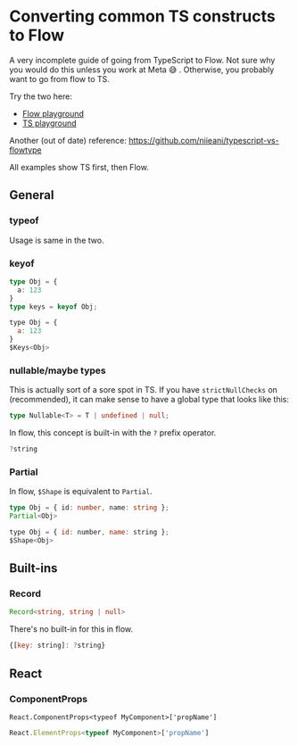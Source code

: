 # Converting common TS constructs to Flow

A very incomplete guide of going from TypeScript to Flow. Not sure why you would do this unless you work at Meta 😅 . Otherwise, you probably want to go from flow to TS.  

Try the two here: 
- [Flow playground](https://flow.org/try)
- [TS playground](https://www.typescriptlang.org/play)

Another (out of date) reference: https://github.com/niieani/typescript-vs-flowtype

All examples show TS first, then Flow.

## General

### typeof
Usage is same in the two.

### keyof 
```ts
type Obj = {
  a: 123
}
type keys = keyof Obj;
```

```js
type Obj = {
  a: 123
}
$Keys<Obj>
```

### nullable/maybe types
This is actually sort of a sore spot in TS. If you have `strictNullChecks` on (recommended), it can make sense to have a global type that looks like this: 
```ts
type Nullable<T> = T | undefined | null;
```
In flow, this concept is built-in with the `?` prefix operator.
```js
?string
```

### Partial<T>
In flow, `$Shape` is equivalent to `Partial`.
```ts
type Obj = { id: number, name: string };
Partial<Obj>
```

```js
type Obj = { id: number, name: string };
$Shape<Obj>
```

## Built-ins

### Record 
```ts
Record<string, string | null>
```
There's no built-in for this in flow.
```js
{[key: string]: ?string}
```


## React

### ComponentProps
```tsx
React.ComponentProps<typeof MyComponent>['propName']
```

```js
React.ElementProps<typeof MyComponent>['propName']
```
